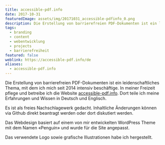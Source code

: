 ```yaml
---
title: accessible-pdf.info
date: 2017-10-31
featuredImage: assets/img/20171031_accessible-pdfinfo_0.png
description: Die Erstellung von barrierefreien PDF-Dokumenten ist ein leidenschaftliches Thema, mit dem ich mich seit 2014 intensiv beschäftige. In meiner Freizeit pflege und betreibe ich die Website accessible-pdf.info
tags:
  - branding
  - content
  - webentwicklung
  - projects
  - barrierefreiheit
featured: false
weblink: https://accessible-pdf.info/de
aliases:
  - accessible-pdf.info
---
```

Die Erstellung von barrierefreien PDF-Dokumenten ist ein leidenschaftliches Thema, mit dem ich mich seit 2014 intensiv beschäftige. In meiner Freizeit pflege und betreibe ich die Website [accessible-pdf.info](https://accessible-pdf.info/de). Dort teile ich meine Erfahrungen und Wissen in Deutsch und Englisch.

Es ist als freies Nachschlagewerk gedacht. Inhaltliche Änderungen können via Github direkt beantragt werden oder dort diskutiert werden.

Das Webdesign basiert auf einem von mir entwickelten WordPress Theme mit dem Namen «Penguin» und wurde für die Site angepasst.

Das verwendete Logo sowie grafische Illustrationen habe ich hergestellt.
